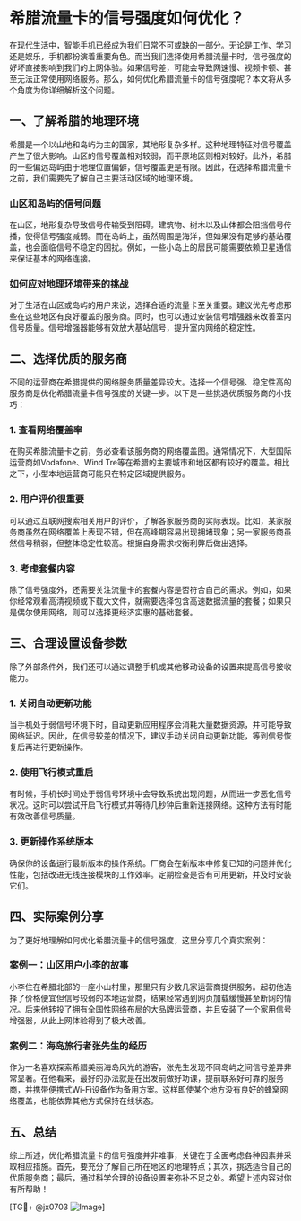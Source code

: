 # 希腊流量卡的信号强度如何优化？

在现代生活中，智能手机已经成为我们日常不可或缺的一部分。无论是工作、学习还是娱乐，手机都扮演着重要角色。而当我们选择使用希腊流量卡时，信号强度的好坏直接影响到我们的上网体验。如果信号差，可能会导致网速慢、视频卡顿、甚至无法正常使用网络服务。那么，如何优化希腊流量卡的信号强度呢？本文将从多个角度为你详细解析这个问题。

## 一、了解希腊的地理环境

希腊是一个以山地和岛屿为主的国家，其地形复杂多样。这种地理特征对信号覆盖产生了很大影响。山区的信号覆盖相对较弱，而平原地区则相对较好。此外，希腊的一些偏远岛屿由于地理位置偏僻，信号覆盖更是有限。因此，在选择希腊流量卡之前，我们需要先了解自己主要活动区域的地理环境。

### 山区和岛屿的信号问题

在山区，地形复杂导致信号传输受到阻碍。建筑物、树木以及山体都会阻挡信号传播，使得信号强度减弱。而在岛屿上，虽然周围是海洋，但如果没有足够的基站覆盖，也会面临信号不稳定的困扰。例如，一些小岛上的居民可能需要依赖卫星通信来保证基本的网络连接。

### 如何应对地理环境带来的挑战

对于生活在山区或岛屿的用户来说，选择合适的流量卡至关重要。建议优先考虑那些在这些地区有良好覆盖的服务商。同时，也可以通过安装信号增强器来改善室内信号质量。信号增强器能够有效放大基站信号，提升室内网络的稳定性。

## 二、选择优质的服务商

不同的运营商在希腊提供的网络服务质量差异较大。选择一个信号强、稳定性高的服务商是优化希腊流量卡信号强度的关键一步。以下是一些挑选优质服务商的小技巧：

### 1. 查看网络覆盖率

在购买希腊流量卡之前，务必查看该服务商的网络覆盖图。通常情况下，大型国际运营商如Vodafone、Wind Tre等在希腊的主要城市和地区都有较好的覆盖。相比之下，小型本地运营商可能只在特定区域提供服务。

### 2. 用户评价很重要

可以通过互联网搜索相关用户的评价，了解各家服务商的实际表现。比如，某家服务商虽然在网络覆盖上表现不错，但在高峰期容易出现拥堵现象；另一家服务商虽然信号稍弱，但整体稳定性较高。根据自身需求权衡利弊后做出选择。

### 3. 考虑套餐内容

除了信号强度外，还需要关注流量卡的套餐内容是否符合自己的需求。例如，如果你经常观看高清视频或下载大文件，就需要选择包含高速数据流量的套餐；如果只是偶尔使用网络，则可以选择更经济实惠的基础套餐。

## 三、合理设置设备参数

除了外部条件外，我们还可以通过调整手机或其他移动设备的设置来提高信号接收能力。

### 1. 关闭自动更新功能

当手机处于弱信号环境下时，自动更新应用程序会消耗大量数据资源，并可能导致网络延迟。因此，在信号较差的情况下，建议手动关闭自动更新功能，等到信号恢复后再进行更新操作。

### 2. 使用飞行模式重启

有时候，手机长时间处于弱信号环境中会导致系统出现问题，从而进一步恶化信号状况。这时可以尝试开启飞行模式并等待几秒钟后重新连接网络。这种方法有时能有效改善信号质量。

### 3. 更新操作系统版本

确保你的设备运行最新版本的操作系统。厂商会在新版本中修复已知的问题并优化性能，包括改进无线连接模块的工作效率。定期检查是否有可用更新，并及时安装它们。

## 四、实际案例分享

为了更好地理解如何优化希腊流量卡的信号强度，这里分享几个真实案例：

### 案例一：山区用户小李的故事

小李住在希腊北部的一座小山村里，那里只有少数几家运营商提供服务。起初他选择了价格便宜但信号较弱的本地运营商，结果经常遇到网页加载缓慢甚至断网的情况。后来他转投了拥有全国性网络布局的大品牌运营商，并且安装了一个家用信号增强器，从此上网体验得到了极大改善。

### 案例二：海岛旅行者张先生的经历

作为一名喜欢探索希腊美丽海岛风光的游客，张先生发现不同岛屿之间信号差异非常显著。在他看来，最好的办法就是在出发前做好功课，提前联系好可靠的服务商，并携带便携式Wi-Fi设备作为备用方案。这样即使某个地方没有良好的蜂窝网络覆盖，也能依靠其他方式保持在线状态。

## 五、总结

综上所述，优化希腊流量卡的信号强度并非难事，关键在于全面考虑各种因素并采取相应措施。首先，要充分了解自己所在地区的地理特点；其次，挑选适合自己的优质服务商；最后，通过科学合理的设备设置来弥补不足之处。希望上述内容对你有所帮助！

[TG💪+ @jx0703 ![Image](https://github.com/user-attachments/assets/dbca1d08-cadb-493c-b0ec-ad6f7a83f270)]